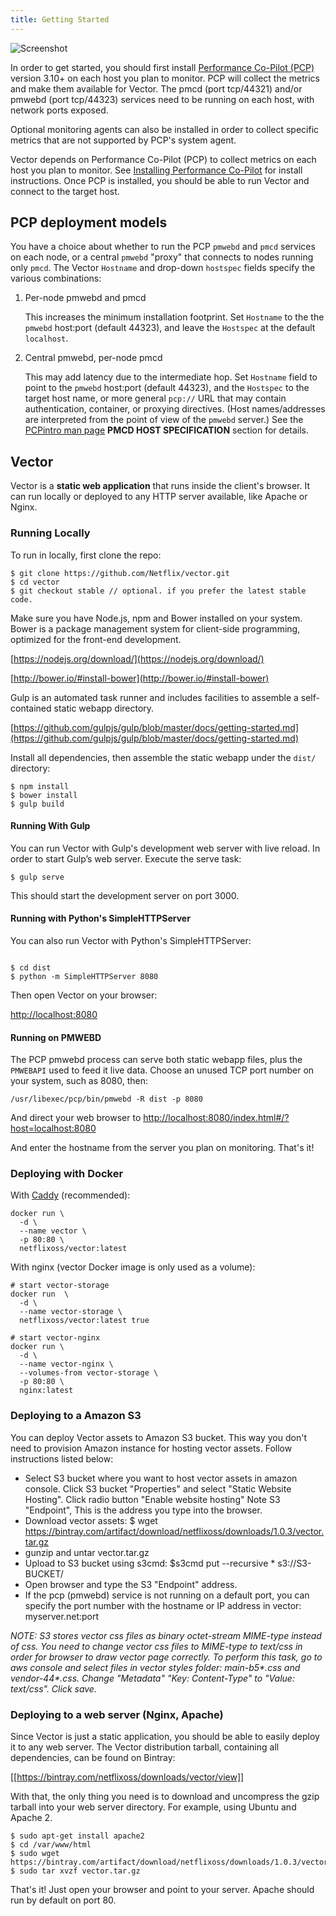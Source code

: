```yaml
---
title: Getting Started
---
```


![Screenshot](img/screenshot.png)

In order to get started, you should first install [Performance Co-Pilot (PCP)](http://pcp.io/) version 3.10+ on each host you plan to monitor. PCP will collect the metrics and make them available for Vector.  The pmcd (port tcp/44321) and/or pmwebd (port tcp/44323) services need to be running on each host, with network ports exposed.

Optional monitoring agents can also be installed in order to collect specific metrics that are not supported by PCP's system agent.

Vector depends on Performance Co-Pilot (PCP) to collect metrics on each host you plan to monitor.
See [Installing Performance Co-Pilot](Installing-Performance-Co-Pilot) for install instructions.
Once PCP is installed, you should be able to run Vector and connect to the target host.

## PCP deployment models

You have a choice about whether to run the PCP `pmwebd` and `pmcd` services on each node,
or a central `pmwebd` "proxy" that connects to nodes running only `pmcd`.  The Vector `Hostname` and drop-down `hostspec` fields specify the various combinations:

1. Per-node pmwebd and pmcd

    This increases the minimum installation footprint.  Set `Hostname` to the the `pmwebd` host:port (default 44323), and leave the `Hostspec` at the default `localhost`.

2. Central pmwebd, per-node pmcd

    This may add latency due to the intermediate hop.  Set `Hostname` field to point to the `pmwebd` host:port (default 44323), and the `Hostspec` to the target host name, or more general `pcp://` URL that may contain authentication, container, or proxying directives.  (Host names/addresses are interpreted from the point of view of the `pmwebd` server.)  See the [PCPintro man page](http://www.pcp.io/man/man1/pcpintro.1.html) **PMCD HOST SPECIFICATION** section for details.

## Vector

Vector is a **static web application** that runs inside the client's browser. It can run locally or deployed to any HTTP server available, like Apache or Nginx.

### Running Locally

To run in locally, first clone the repo:

```
$ git clone https://github.com/Netflix/vector.git
$ cd vector
$ git checkout stable // optional. if you prefer the latest stable code.
```

Make sure you have Node.js, npm and Bower installed on your system. Bower is a package management system for client-side programming, optimized for the front-end development.

[https://nodejs.org/download/](https://nodejs.org/download/)

[http://bower.io/#install-bower](http://bower.io/#install-bower)

Gulp is an automated task runner and includes facilities to assemble a self-contained static webapp directory.

[https://github.com/gulpjs/gulp/blob/master/docs/getting-started.md](https://github.com/gulpjs/gulp/blob/master/docs/getting-started.md)

Install all dependencies, then assemble the static webapp under the `dist/` directory:

```
$ npm install
$ bower install
$ gulp build
```

#### Running With Gulp

You can run Vector with Gulp's development web server with live reload. In order to start Gulp’s web server.  Execute the serve task:

```
$ gulp serve
```

This should start the development server on port 3000.

#### Running with Python's SimpleHTTPServer

You can also run Vector with Python's SimpleHTTPServer:

```

$ cd dist
$ python -m SimpleHTTPServer 8080
```

Then open Vector on your browser:

[http://localhost:8080](http://localhost:8080)

#### Running on PMWEBD

The PCP pmwebd process can serve both static webapp files, plus the `PMWEBAPI` used to feed it live data.  Choose an unused TCP port number on your system, such as 8080, then:

```
/usr/libexec/pcp/bin/pmwebd -R dist -p 8080
```

And direct your web browser to [http://localhost:8080/index.html#/?host=localhost:8080](http://localhost:8080#/?host=localhost:8080)

And enter the hostname from the server you plan on monitoring. That's it!

### Deploying with Docker

With [Caddy](https://github.com/mholt/caddy) (recommended):

```
docker run \
  -d \
  --name vector \
  -p 80:80 \
  netflixoss/vector:latest
```

With nginx (vector Docker image is only used as a volume):

```
# start vector-storage
docker run  \
  -d \
  --name vector-storage \
  netflixoss/vector:latest true

# start vector-nginx
docker run \
  -d \
  --name vector-nginx \
  --volumes-from vector-storage \
  -p 80:80 \
  nginx:latest
```

### Deploying to a Amazon S3

You can deploy Vector assets to Amazon S3 bucket. This way you don't need to provision Amazon instance for hosting vector assets. Follow instructions listed below:

* Select S3 bucket where you want to host vector assets in amazon console. Click S3 bucket "Properties" and select "Static Website Hosting". Click radio button "Enable website hosting" Note S3 "Endpoint", This is the address you type into the browser.
* Download vector assets: $ wget https://bintray.com/artifact/download/netflixoss/downloads/1.0.3/vector.tar.gz
* gunzip and untar vector.tar.gz
* Upload to S3 bucket using s3cmd: $s3cmd put --recursive * s3://S3-BUCKET/
* Open browser and type the S3 "Endpoint" address.
* If the pcp (pmwebd) service is not running on a default port, you can specify the port number with the hostname or IP address in vector: myserver.net:port

_NOTE: S3 stores vector css files as binary octet-stream MIME-type instead of css. You need to change vector css files to MIME-type to text/css in order for browser to draw vector page correctly. To perform this task, go to aws console and select files in vector styles folder: main-b5*.css and vendor-44*.css. Change "Metadata" "Key: Content-Type" to "Value: text/css". Click save._

### Deploying to a web server (Nginx, Apache)

Since Vector is just a static application, you should be able to easily deploy it to any web server. The Vector distribution tarball, containing all dependencies, can be found on Bintray:

[[https://bintray.com/netflixoss/downloads/vector/view]]

With that, the only thing you need is to download and uncompress the gzip tarball into your web server directory. For example, using Ubuntu and Apache 2.

```
$ sudo apt-get install apache2
$ cd /var/www/html
$ sudo wget https://bintray.com/artifact/download/netflixoss/downloads/1.0.3/vector.tar.gz
$ sudo tar xvzf vector.tar.gz
```

That's it! Just open your browser and point to your server. Apache should run by default on port 80.
